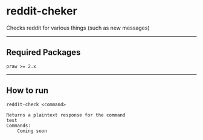 reddit-cheker
============

Checks reddit for various things (such as new messages)

***

Required Packages
----------------

	praw >= 2.x

***

How to run
----------

	reddit-check <command>
	
	Returns a plaintext response for the command
	test
	Commands:
		Coming soon

